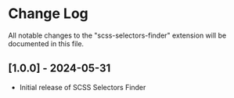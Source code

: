 # Change Log

All notable changes to the "scss-selectors-finder" extension will be documented in this file.

## [1.0.0] - 2024-05-31

- Initial release of SCSS Selectors Finder